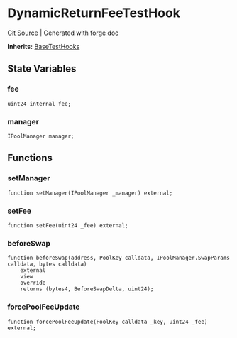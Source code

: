 # DynamicReturnFeeTestHook
[Git Source](https://github.com/Uniswap/v4-core/blob/1141642f8ba4665a50660886a8a8401526677045/src/test/DynamicReturnFeeTestHook.sol)
| Generated with [forge doc](https://book.getfoundry.sh/reference/forge/forge-doc)

**Inherits:**
[BaseTestHooks](contracts/v4/reference/core/test/BaseTestHooks.md)


## State Variables
### fee

```solidity
uint24 internal fee;
```


### manager

```solidity
IPoolManager manager;
```


## Functions
### setManager


```solidity
function setManager(IPoolManager _manager) external;
```

### setFee


```solidity
function setFee(uint24 _fee) external;
```

### beforeSwap


```solidity
function beforeSwap(address, PoolKey calldata, IPoolManager.SwapParams calldata, bytes calldata)
    external
    view
    override
    returns (bytes4, BeforeSwapDelta, uint24);
```

### forcePoolFeeUpdate


```solidity
function forcePoolFeeUpdate(PoolKey calldata _key, uint24 _fee) external;
```

